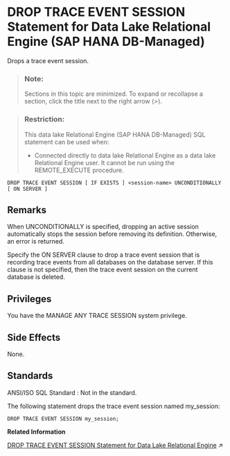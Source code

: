 <!-- loio1b596abba6ea4afeb9284194d73b4dd2 -->

# DROP TRACE EVENT SESSION Statement for Data Lake Relational Engine \(SAP HANA DB-Managed\)

Drops a trace event session.



> ### Note:  
> Sections in this topic are minimized. To expand or recollapse a section, click the title next to the right arrow \(*\>*\).



> ### Restriction:  
> This data lake Relational Engine \(SAP HANA DB-Managed\) SQL statement can be used when:
> 
> -   Connected directly to data lake Relational Engine as a data lake Relational Engine user. It cannot be run using the REMOTE\_EXECUTE procedure.



```
DROP TRACE EVENT SESSION [ IF EXISTS ] <session-name> UNCONDITIONALLY [ ON SERVER ]
```



<a name="loio1b596abba6ea4afeb9284194d73b4dd2__section_ulm_s2r_brb"/>

## Remarks

When UNCONDITIONALLY is specified, dropping an active session automatically stops the session before removing its definition. Otherwise, an error is returned.

Specify the ON SERVER clause to drop a trace event session that is recording trace events from all databases on the database server. If this clause is not specified, then the trace event session on the current database is deleted.



<a name="loio1b596abba6ea4afeb9284194d73b4dd2__section_xhk_4xw_ysb"/>

## Privileges

You have the MANAGE ANY TRACE SESSION system privilege.



<a name="loio1b596abba6ea4afeb9284194d73b4dd2__section_uf4_t2r_brb"/>

## Side Effects

None.



<a name="loio1b596abba6ea4afeb9284194d73b4dd2__section_drg_w2r_brb"/>

## Standards

 ANSI/ISO SQL Standard
 :   Not in the standard.

 

The following statement drops the trace event session named my\_session:

```
DROP TRACE EVENT SESSION my_session;
```

**Related Information**  


[DROP TRACE EVENT SESSION Statement for Data Lake Relational Engine](https://help.sap.com/viewer/19b3964099384f178ad08f2d348232a9/2023_1_QRC/en-US/816f77f16ce21014902f832b346099c2.html "Drops a trace event session.") :arrow_upper_right:

